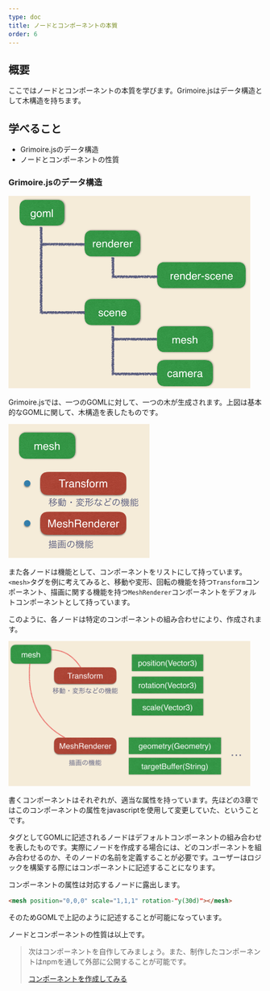 ```yaml
---
type: doc
title: ノードとコンポーネントの本質
order: 6
---
```

## 概要

ここではノードとコンポーネントの本質を学びます。Grimoire.jsはデータ構造として木構造を持ちます。

## 学べること

* Grimoire.jsのデータ構造
* ノードとコンポーネントの性質

### Grimoire.jsのデータ構造

<img src="./images/06-node-and-component-01.png" width="480">

Grimoire.jsでは、一つのGOMLに対して、一つの木が生成されます。上図は基本的なGOMLに関して、木構造を表したものです。

<img src="./images/06-node-and-component-02.png" width="280">

また各ノードは機能として、コンポーネントをリストにして持っています。`<mesh>`タグを例に考えてみると、移動や変形、回転の機能を持つ`Transform`コンポーネント、描画に関する機能を持つ`MeshRenderer`コンポーネントをデフォルトコンポーネントとして持っています。

このように、各ノードは特定のコンポーネントの組み合わせにより、作成されます。

<img src="./images/06-node-and-component-03.png" width="480">

書くコンポーネントはそれぞれが、適当な属性を持っています。先ほどの3章ではこのコンポーネントの属性をjavascriptを使用して変更していた、ということです。

タグとしてGOMLに記述されるノードはデフォルトコンポーネントの組み合わせを表したものです。実際にノードを作成する場合には、どのコンポーネントを組み合わせるのか、そのノードの名前を定義することが必要です。ユーザーはロジックを構築する際にはコンポーネントに記述することになります。

コンポーネントの属性は対応するノードに露出します。

```html
<mesh position="0,0,0" scale="1,1,1" rotation-"y(30d)"></mesh>
```

そのためGOMLで上記のように記述することが可能になっています。

ノードとコンポーネントの性質は以上です。

> 次はコンポーネントを自作してみましょう。また、制作したコンポーネントはnpmを通して外部に公開することが可能です。
>
> [コンポーネントを作成してみる](/tutorial/07-create-component.html)